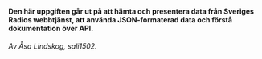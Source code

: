 
#### Den här uppgiften går ut på att hämta och presentera data från Sveriges Radios webbtjänst, att använda JSON-formaterad data och förstå dokumentation över API.

###### Av Åsa Lindskog, sali1502.